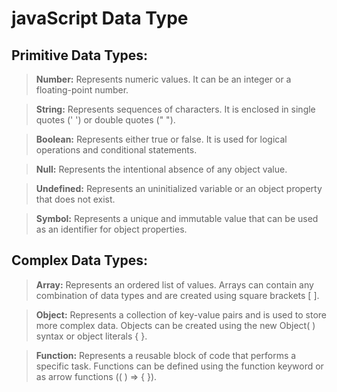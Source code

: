 # javaScript Data Type

## Primitive Data Types:

> **Number:** Represents numeric values. It can be an integer or a floating-point number.

> **String:** Represents sequences of characters. It is enclosed in single quotes (' ') or double quotes (" ").

> **Boolean:** Represents either true or false. It is used for logical operations and conditional statements.

> **Null:** Represents the intentional absence of any object value.

> **Undefined:** Represents an uninitialized variable or an object property that does not exist.

> **Symbol:** Represents a unique and immutable value that can be used as an identifier for object properties.

## Complex Data Types:

> **Array:** Represents an ordered list of values. Arrays can contain any combination of data types and are created using square brackets [ ].

> **Object:** Represents a collection of key-value pairs and is used to store more complex data. Objects can be created using the new Object( ) syntax or object literals { }.

> **Function:** Represents a reusable block of code that performs a specific task. Functions can be defined using the function keyword or as arrow functions (( ) => { }).
